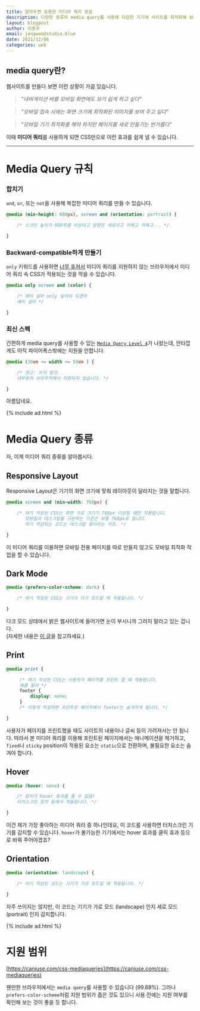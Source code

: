 ```yaml
---
title: 알아두면 유용한 미디어 쿼리 모음
description: 다양한 종류의 media query를 사용해 다양한 기기에 사이트를 최적화해 보세요.
layout: blogpost
author: 이종우
email: jongwoo@studia.blue
date: 2021/12/06
categories: web
---
```


## media query란?
웹사이트를 만들다 보면 이런 상황이 가끔 있습니다.

> _"내비게이션 바를 모바일 화면에도 보기 쉽게 하고 싶다"_

> _"모바일 접속 시에는 화면 크기에 최적화된 이미지를 보여 주고 싶다"_

> _"모바일 기기 최적화를 해야 하지만 페이지를 새로 만들기는 번거롭다"_

이때 **미디어 쿼리**를 사용하게 되면 CSS만으로 이런 효과를 쉽게 낼 수 있습니다.

-----------------------

# Media Query 규칙

### 합치기
`and`, `or`, 또는 `not`을 사용해 복잡한 미디어 쿼리를 만들 수 있습니다.
```css
@media (min-height: 680px), screen and (orientation: portrait) {

    /* 스크린 높이가 680픽셀 이상이고 방향은 세로이고 어쩌고 저쩌고... */

}
```

### Backward-compatible하게 만들기
`only` 키워드를 사용하면 [너무 후져서](https://ko.wikipedia.org/wiki/%EC%9D%B8%ED%84%B0%EB%84%B7_%EC%9D%B5%EC%8A%A4%ED%94%8C%EB%A1%9C%EB%9F%AC) 미디어 쿼리를 지원하지 않는 브라우저에서 미디어 쿼리 속 CSS가 적용되는 것을 막을 수 있습니다.
```css
@media only screen and (color) {

    /* 에이 설마 only 넣어야 되겠어
    에이 설마 */

}
```

### 최신 스펙
간편하게 media query를 사용할 수 있는 [`Media Query Level 4`](https://caniuse.com/mdn-css_at-rules_media_range_syntax)가 나왔는데, 안타깝게도 아직 <span title="파폭 킹왕짱">파이어폭스</span>밖에는 지원을 안합니다.
```css
@media (30em <= width <= 50em ) {

    /* 경고: 쓰지 말것.
    대부분의 브라우저에서 지원되지 않습니다. */

}
```
아름답네요.

{% include ad.html %}

# Media Query 종류
자, 이제 미디어 쿼리 종류를 알아봅시다.

## Responsive Layout

Responsive Layout은 기기의 화면 크기에 맞춰 레이아웃이 달라지는 것을 말합니다.
```css
@media screen and (min-width: 768px) {

    /* 여기 작성된 CSS는 화면 가로 크기가 768px 이상일 때만 적용됩니다.
       모바일과 데스크탑을 구분하는 기준은 보통 768px로 둡니다.
       여기 작성되는 코드는 데스크탑 용이라는 거죠. */

}
```
이 미디어 쿼리를 이용하면 모바일 전용 페이지를 따로 만들지 않고도 모바일 최적화 작업을 할 수 있습니다.

## Dark Mode

```css
@media (prefers-color-scheme: dark) {

    /* 여기 작성된 CSS는 기기가 다크 모드일 때 적용됩니다. */

}
```
다크 모드 상태에서 밝은 웹사이트에 들어가면 눈이 부시니까 그러지 말라고 있는 겁니다.<br>(자세한 내용은 [이 글](https://blog.studia.blue/web/css-dark-mode/)을 참고하세요.)

## Print

```css
@media print {

     /* 여기 작성된 CSS는 사용자가 페이지를 프린트 할 때 적용됩니다.
     예를 들어 */
     footer {
         display: none;
     }
     /* 이렇게 작성하면 프린트된 페이지에서 footer는 숨겨지게 됩니다. */

}
```
사용자가 페이지를 프린트했을 때도 사이트의 내용이나 글씨 등이 가려져서는 안 됩니다. 
따라서 본 미디어 쿼리를 이용해 프린트된 페이지에서는 애니메이션을 제거하고, `fixed`나 `sticky` position이 적용된 요소는 `static`으로 전환하며, 불필요한 요소는 숨겨야 합니다.

## Hover

```css
@media (hover: none) {

    /* 장치가 hover 효과를 줄 수 없음!
    터치스크린 장치 등에서 적용됩니다. */

}
```
이건 제가 가장 좋아하는 미디어 쿼리 중 하나인데요, 이 코드를 사용하면 터치스크린 기기를 감지할 수 있습니다. `hover`가 불가능한 기기에서는 hover 효과를 클릭 효과 등으로 바꿔 주어야겠죠?

## Orientation

```css
@media (orientation: landscape) {

    /* 여기 작성된 코드는 기기가 가로 모드일 때 적용됩니다. */

}
```
자주 쓰이지는 않지만, 이 코드는 기기가 가로 모드 (landscape) 인지 세로 모드 (portrait) 인지 감지합니다.

{% include ad.html %}

# 지원 범위
[https://caniuse.com/css-mediaqueries](https://caniuse.com/css-mediaqueries)

웬만한 브라우저에서는 `media query`를 사용할 수 있습니다 (99.68%). 그러나 `prefers-color-scheme`처럼 지원 범위가 좁은 것도 있으니 사용 전에는 지원 여부를 확인해 보는 것이 좋을 듯 합니다.